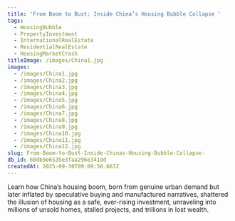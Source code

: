 ```yaml
---
title: 'From Boom to Bust: Inside China’s Housing Bubble Collapse '
tags:
  - HousingBubble
  - PropertyInvestment
  - InternationalRealEstate
  - ResidentialRealEstate
  - HousingMarketCrash
titleImage: /images/China1.jpg
images:
  - /images/China1.jpg
  - /images/China2.jpg
  - /images/China3.jpg
  - /images/China4.jpg
  - /images/China5.jpg
  - /images/China6.jpg
  - /images/China7.jpg
  - /images/China8.jpg
  - /images/China9.jpg
  - /images/China10.jpg
  - /images/China11.jpg
  - /images/China12.jpg
slug: From-Boom-to-Bust-Inside-Chinas-Housing-Bubble-Collapse-
db_id: 68db9e6535e3faa296e341dd
createdAt: 2025-09-30T09:09:56.667Z
---
```



Learn how China’s housing boom, born from genuine urban demand but later inflated by speculative buying and manufactured narratives, shattered the illusion of housing as a safe, ever-rising investment, unraveling into millions of unsold homes, stalled projects, and trillions in lost wealth.


